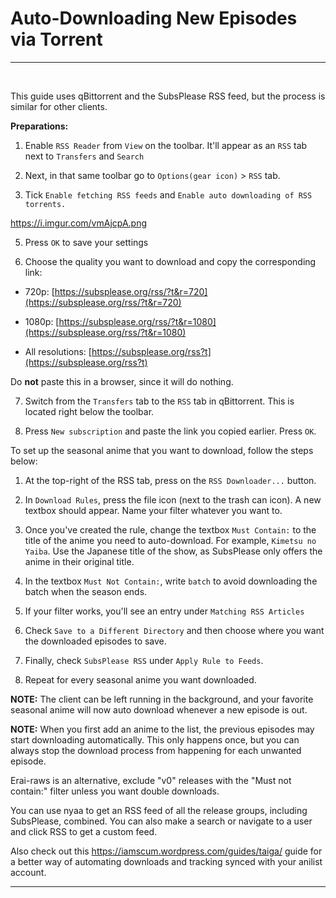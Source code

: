 # **Auto-Downloading New Episodes via Torrent**

---

&nbsp;

This guide uses qBittorrent and the SubsPlease RSS feed, but the process is similar for other clients.

**Preparations:**

1. Enable `RSS Reader` from `View` on the toolbar. It'll appear as an `RSS` tab next to `Transfers` and `Search`
   

2. Next, in that same toolbar go to `Options(gear icon)` > `RSS` tab.

   
3. Tick `Enable fetching RSS feeds` and  `Enable auto downloading of RSS torrents.`

https://i.imgur.com/vmAjcpA.png

5. Press `OK` to save your settings

6. Choose the quality you want to download and copy the corresponding link:


- 720p: [https://subsplease.org/rss/?t&r=720](https://subsplease.org/rss/?t&r=720)


- 1080p: [https://subsplease.org/rss/?t&r=1080](https://subsplease.org/rss/?t&r=1080)


- All resolutions: [https://subsplease.org/rss?t](https://subsplease.org/rss?t)

Do **not** paste this in a browser, since it will do nothing.

7. Switch from the `Transfers` tab to the `RSS` tab in qBittorrent. This is located right below the toolbar.

8. Press `New subscription` and paste the link you copied earlier. Press `OK`. 

To set up the seasonal anime that you want to download, follow the steps below:

1. At the top-right of the RSS tab, press on the `RSS Downloader...` button.


2. In `Download Rules`, press the file icon (next to the trash can icon). A new textbox should appear. Name your filter whatever you want to.


3. Once you've created the rule, change the textbox `Must Contain:` to the title of the anime you need to auto-download. For example, `Kimetsu no Yaiba`. Use the Japanese title of the show, as SubsPlease only offers the anime in their original title.

4. In the textbox `Must Not Contain:`, write `batch` to avoid downloading the batch when the season ends.


5. If your filter works, you'll see an entry under `Matching RSS Articles`


6. Check `Save to a Different Directory` and then choose where you want the downloaded episodes to save.


7. Finally, check `SubsPlease RSS` under `Apply Rule to Feeds`.


8. Repeat for every seasonal anime you want downloaded.


**NOTE:** The client can be left running in the background, and your favorite seasonal anime will now auto download whenever a new episode is out.

**NOTE:** When you first add an anime to the list, the previous episodes may start downloading automatically. This only happens once, but you can always stop the download process from happening for each unwanted episode.

Erai-raws is an alternative, exclude "v0" releases with the "Must not contain:" filter unless you want double downloads. 

You can use nyaa to get an RSS feed of all the release groups, including SubsPlease, combined. You can also make a search or navigate to a user and click RSS to get a custom feed.

Also check out this https://iamscum.wordpress.com/guides/taiga/ guide for a better way of automating downloads and tracking synced with your anilist account.

---

&nbsp;